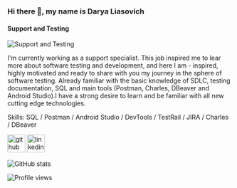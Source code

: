 ### Hi there 👋, my name is Darya Liasovich
#### Support and Testing
![Support and Testing](https://media.istockphoto.com/photos/earth-view-from-outer-space-background-picture-id479423528?k=20&m=479423528&s=170667a&w=0&h=NyWDpicSYdoMieOkXrncmHO4SzeHGzVAQ83f699wY30=)

I'm currently working as a support specialist. This job inspired me to lear more about software testing and development, and here I am - inspired, highly motivated and ready to share with you my journey in the sphere of software testing. Already familiar with the basic knowledge of SDLC, testing documentation, SQL and main tools (Postman, Charles, DBeaver and Android Studio).I have a strong desire to learn and be familiar with all new cutting edge technologies.

Skills: SQL / Postman / Android Studio / DevTools / TestRail / JIRA / Charles / DBeaver



[<img src='https://cdn.jsdelivr.net/npm/simple-icons@3.0.1/icons/github.svg' alt='github' height='40'>](https://github.com/DaryaLyasovich)  [<img src='https://cdn.jsdelivr.net/npm/simple-icons@3.0.1/icons/linkedin.svg' alt='linkedin' height='40'>](https://www.linkedin.com/in/https://www.linkedin.com/in/daryaliasovich//)  

![GitHub stats](https://github-readme-stats.vercel.app/api?username=DaryaLyasovich&show_icons=true)  

![Profile views](https://gpvc.arturio.dev/DaryaLyasovich)  
